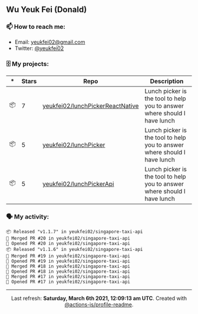 ## Wu Yeuk Fei (Donald)

### 📫 How to reach me:

- Email: [yeukfei02@gmail.com](yeukfei02@gmail.com)
- Twitter: [@yeukfei02](https://twitter.com/yeukfei02)

### 🗄 My projects:

|*|Stars|Repo|Description|
|---|---|---|---|
| 📦 | 7 | [yeukfei02/lunchPickerReactNative](https://github.com/yeukfei02/lunchPickerReactNative) | Lunch picker is the tool to help you to answer where should I have lunch |
| 📦 | 5 | [yeukfei02/lunchPicker](https://github.com/yeukfei02/lunchPicker) | Lunch picker is the tool to help you to answer where should I have lunch |
| 📦 | 5 | [yeukfei02/lunchPickerApi](https://github.com/yeukfei02/lunchPickerApi) | Lunch picker is the tool to help you to answer where should I have lunch |

### 🗣 My activity:

```
📦 Released "v1.1.7" in yeukfei02/singapore-taxi-api
🎉 Merged PR #20 in yeukfei02/singapore-taxi-api
💪 Opened PR #20 in yeukfei02/singapore-taxi-api
📦 Released "v1.1.6" in yeukfei02/singapore-taxi-api
🎉 Merged PR #19 in yeukfei02/singapore-taxi-api
💪 Opened PR #19 in yeukfei02/singapore-taxi-api
🎉 Merged PR #18 in yeukfei02/singapore-taxi-api
💪 Opened PR #18 in yeukfei02/singapore-taxi-api
🎉 Merged PR #17 in yeukfei02/singapore-taxi-api
💪 Opened PR #17 in yeukfei02/singapore-taxi-api
```

<!-- <img src="https://github-readme-stats.vercel.app/api?username=yeukfei02&show_icons=true&count_private=true&theme=radical" />

<img src="https://github-readme-stats.vercel.app/api/top-langs/?username=yeukfei02&theme=radical" /> -->

---

<p align="center">Last refresh: <b>Saturday, March 6th 2021, 12:09:13 am UTC</b>. Created with <a href=https://github.com/marketplace/actions/profile-readme>@actions-js/profile-readme</a>.</p>
